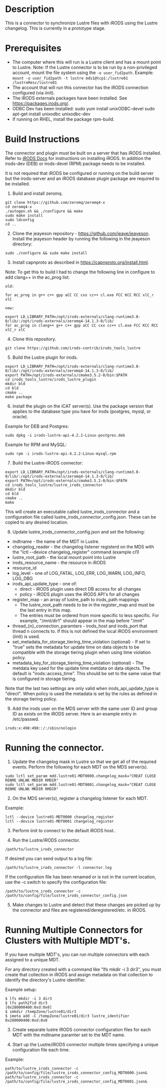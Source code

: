 # Description

This is a connector to synchronize Lustre files with iRODS using the Lustre changelog.  This is currently in a prototype stage.  

# Prerequisites

- The computer where this will run is a Lustre client and has a mount point to Lustre.
  Note:  If the Lustre connector is to be run by a non-privileged account, mount the file system using the `-o user_fid2path`.  Example: `mount -o user_fid2path -t lustre mds1@tcp1:/lustre01 /lustreResc/lustre01`
- The account that will run this connector has the iRODS connection configured (via iinit). 
- The iRODS externals packages have been installed.  See https://packages.irods.org/.  
- ODBC Dev has been installed:
   sudo yum install unixODBC-devel
   sudo apt-get install unixodbc unixodbc-dev
- If running on RHEL, install the package rpm-build. 

# Build Instructions  

The connector and plugin must be built on a server that has iRODS installed.  Refer to [iRODS Docs](https://docs.irods.org/) for instructions on installing iRODS.  In addition the irods-dev (DEB) or irods-devel (RPM) package needs to be installed.

It is not required that iRODS be configured or running on the build server but the irods-server and an iRODS database plugin package are required to be installed.


1. Build and install zeromq.

```
git clone https://github.com/zeromq/zeromq4-x
cd zeromq4-x 
./autogen.sh && ./configure && make
sudo make install
sudo ldconfig
cd ..
```

2. Clone the jeayeson repository - https://github.com/jeaye/jeayeson.  Install the jeayeson header by running the following in the jeayeson directory:

```
sudo ./configure && sudo make install
```

3. Install capnproto as described in https://capnproto.org/install.html.  

Note:  To get this to build I had to change the following line in configure to add clang++ in the ac_prog list:

```
old:

for ac_prog in g++ c++ gpp aCC CC cxx cc++ cl.exe FCC KCC RCC xlC_r xlC

new:

export LD_LIBRARY_PATH=/opt/irods-externals/clang-runtime3.8-0/lib/:/opt/irods-externals/zeromq4-14.1.3-0/lib/
for ac_prog in clang++ g++ c++ gpp aCC CC cxx cc++ cl.exe FCC KCC RCC xlC_r xlC
```

4. Clone this repository. 

```
git clone https://github.com/irods-contrib/irods_tools_lustre
```

5.  Build the Lustre plugin for irods.   

```
export LD_LIBRARY_PATH=/opt/irods-externals/clang-runtime3.8-0/lib/:/opt/irods-externals/zeromq4-14.1.3-0/lib/
export PATH=/opt/irods-externals/cmake3.5.2-0/bin:$PATH
cd irods_tools_lustre/irods_lustre_plugin
mkdir bld
cd bld
cmake ..
make package
```
6.  Install the plugin on the iCAT server(s).  Use the package version that applies to the database type you have for irods (postgres, mysql, or oracle).

Example for DEB and Postgres:

```
sudo dpkg -i irods-lustre-api-4.2.2-Linux-postgres.deb
```

Example for RPM and MySQL:

```
sudo rpm -i irods-lustre-api-4.2.2-Linux-mysql.rpm
```

7.  Build the Lustre-iRODS connector:

```
export LD_LIBRARY_PATH=/opt/irods-externals/clang-runtime3.8-0/lib/:/opt/irods-externals/zeromq4-14.1.3-0/lib/
export PATH=/opt/irods-externals/cmake3.5.2-0/bin:$PATH
cd irods_tools_lustre/lustre_irods_connector
mkdir bld
cd bld
cmake ..
make
```

This will create an executable called lustre_irods_connector and a configuration file called lustre_irods_connector_config.json.  These can be copied to any desired location.

8.  Update lustre_irods_connector_config.json and set the following:

- mdtname - the name of the MDT in Lustre.
- changelog_reader - the changelog listener registerd on the MDS with the "lctl --device <mdt> changelog_register" command (example cl1)
- lustre_root_path - the local mount point into Lustre
- irods_resource_name - the resource in iRODS
- resource_id
- log_level - one of LOG_FATAL, LOG_ERR, LOG_WARN, LOG_INFO, LOG_DBG
- irods_api_update_type - one of:
    - direct - iRODS plugin uses direct DB access for all changes
    - policy - iRODS plugin uses the iRODS API's for all changes
- register_map - an array of lustre_path to irods_path mappings
    - The lustre_root_path needs to be in the register_map and must be the last entry in this map.
    - The entries must be ordered from more specific to less specific.  For example, "/mnt/dir1" should appear in the map before "/mnt"
- thread_{n}_connection_paramters - irods_host and irods_port that thread n connects to.  If this is not defined the local iRODS environment (iinit) is used.
- set_metadata_for_storage_tiering_time_violation (optional) - If set to "true" sets the metadata for update time on data objects to be compatible with the storage tiering plugin when using time violation policy.
- metadata_key_for_storage_tiering_time_violation (optional) - The metdata key used for the update time metdata on data objects.  The default is "irods::access_time".  This should be set to the same value that is configured in storage tiering.
  
Note that the last two settings are only valid when irods_api_update_type is "direct".  When policy is used the metadata is set by the rules as defined in the storage tiering policy.

9.  Add the irods user on the MDS server with the same user ID and group ID as exists on the iRODS server.  Here is an example entry in /etc/passwd.

```
irods:x:498:498::/:/sbin/nologin
```

# Running the connector.

1.  Update the changelog mask in Lustre so that we get all of the required events.  Perform the following for each MDT on the MDS server(s).

```
sudo lctl set_param mdd.lustre01-MDT0000.changelog_mask="CREAT CLOSE RENME UNLNK MKDIR RMDIR"
sudo lctl set_param mdd.lustre01-MDT0001.changelog_mask="CREAT CLOSE RENME UNLNK MKDIR RMDIR"
```

2.  On the MDS server(s), register a changelog listener for each MDT.

Example:

```
lctl --device lustre01-MDT0000 changelog_register
lctl --device lustre01-MDT0001 changelog_register
```

3.  Perform iinit to connect to the default iRODS host..

4.  Run the Lustre/iRODS connector.

```
/path/to/lustre_irods_connector
```

If desired you can send output to a log file:

```
/path/to/lustre_irods_connector -l connector.log
```

If the configuration file has been renamed or is not in the current location, use the -c switch to specify the configuration file:

```
/path/to/lustre_irods_connector -c /path/to/config/file/lustre_irods_connector_config.json
```

5.  Make changes to Lustre and detect that these changes are picked up by the connector and files are registered/deregistered/etc. in iRODS.


# Running Multiple Connectors for Clusters with Multiple MDT's.

If you have multiple MDT's, you can run multiple connectors with each assigned to a unique MDT. 

For any directory created with a command like "lfs mkdir -i 3 dir3", you must create that collection in iRODS and assign metadata on that collection to identify the directory's Lustre identifier.

Example setup:

```
$ lfs mkdir -i 3 dir3
$ lfs path2fid dir3
[0x280000400:0xd:0x0]
$ imkdir /tempZone/lustre01/dir3
$ imeta add -C /tempZone/lustre01/dir3 lustre_identifier 0x280000400:0xd:0x0
```

3.  Create separate lustre iRODS connector configuration files for each MDT with the mdtname paramter set to the MDT name.

4.  Start up the Lustre/iRODS connector multiple times specifying a unique configuration file each time.  

Example:

```
path/to/lustre_irods_connector -c /path/to/config/file/lustre_irods_connector_config_MDT0000.json&
path/to/lustre_irods_connector -c /path/to/config/file/lustre_irods_connector_config_MDT0001.json&
```

